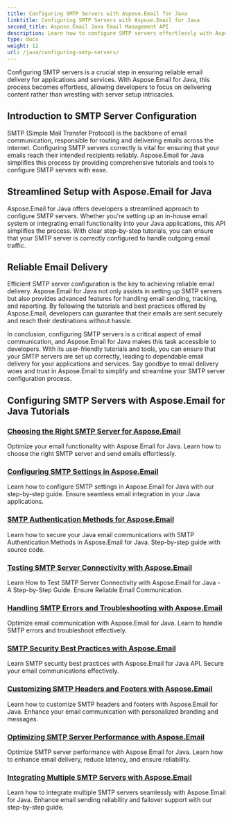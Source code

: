 ```yaml
---
title: Configuring SMTP Servers with Aspose.Email for Java
linktitle: Configuring SMTP Servers with Aspose.Email for Java
second_title: Aspose.Email Java Email Management API
description: Learn how to configure SMTP servers effortlessly with Aspose.Email for Java. Step-by-step tutorials for seamless email delivery.
type: docs
weight: 12
url: /java/configuring-smtp-servers/
---
```



Configuring SMTP servers is a crucial step in ensuring reliable email delivery for applications and services. With Aspose.Email for Java, this process becomes effortless, allowing developers to focus on delivering content rather than wrestling with server setup intricacies.

## Introduction to SMTP Server Configuration

SMTP (Simple Mail Transfer Protocol) is the backbone of email communication, responsible for routing and delivering emails across the internet. Configuring SMTP servers correctly is vital for ensuring that your emails reach their intended recipients reliably. Aspose.Email for Java simplifies this process by providing comprehensive tutorials and tools to configure SMTP servers with ease.

## Streamlined Setup with Aspose.Email for Java

Aspose.Email for Java offers developers a streamlined approach to configure SMTP servers. Whether you're setting up an in-house email system or integrating email functionality into your Java applications, this API simplifies the process. With clear step-by-step tutorials, you can ensure that your SMTP server is correctly configured to handle outgoing email traffic.

## Reliable Email Delivery

Efficient SMTP server configuration is the key to achieving reliable email delivery. Aspose.Email for Java not only assists in setting up SMTP servers but also provides advanced features for handling email sending, tracking, and reporting. By following the tutorials and best practices offered by Aspose.Email, developers can guarantee that their emails are sent securely and reach their destinations without hassle.

In conclusion, configuring SMTP servers is a critical aspect of email communication, and Aspose.Email for Java makes this task accessible to developers. With its user-friendly tutorials and tools, you can ensure that your SMTP servers are set up correctly, leading to dependable email delivery for your applications and services. Say goodbye to email delivery woes and trust in Aspose.Email to simplify and streamline your SMTP server configuration process.

## Configuring SMTP Servers with Aspose.Email for Java Tutorials
### [Choosing the Right SMTP Server for Aspose.Email](./choosing-the-right-smtp-server/)
Optimize your email functionality with Aspose.Email for Java. Learn how to choose the right SMTP server and send emails effortlessly.
### [Configuring SMTP Settings in Aspose.Email](./configuring-smtp-settings/)
Learn how to configure SMTP settings in Aspose.Email for Java with our step-by-step guide. Ensure seamless email integration in your Java applications.
### [SMTP Authentication Methods for Aspose.Email](./smtp-authentication-methods/)
Learn how to secure your Java email communications with SMTP Authentication Methods in Aspose.Email for Java. Step-by-step guide with source code.
### [Testing SMTP Server Connectivity with Aspose.Email](./testing-smtp-server-connectivity/)
Learn How to Test SMTP Server Connectivity with Aspose.Email for Java - A Step-by-Step Guide. Ensure Reliable Email Communication.
### [Handling SMTP Errors and Troubleshooting with Aspose.Email](./handling-smtp-errors-and-troubleshooting/)
Optimize email communication with Aspose.Email for Java. Learn to handle SMTP errors and troubleshoot effectively.
### [SMTP Security Best Practices with Aspose.Email](./smtp-security-best-practices/)
Learn SMTP security best practices with Aspose.Email for Java API. Secure your email communications effectively.
### [Customizing SMTP Headers and Footers with Aspose.Email](./customizing-smtp-headers-and-footers/)
Learn how to customize SMTP headers and footers with Aspose.Email for Java. Enhance your email communication with personalized branding and messages.
### [Optimizing SMTP Server Performance with Aspose.Email](./optimizing-smtp-server-performance/)
Optimize SMTP server performance with Aspose.Email for Java. Learn how to enhance email delivery, reduce latency, and ensure reliability.
### [Integrating Multiple SMTP Servers with Aspose.Email](./integrating-multiple-smtp-servers/)
Learn how to integrate multiple SMTP servers seamlessly with Aspose.Email for Java. Enhance email sending reliability and failover support with our step-by-step guide.